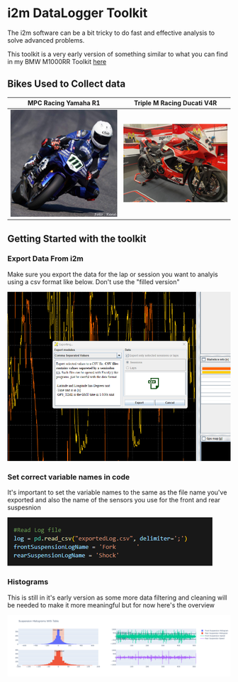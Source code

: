 # i2m DataLogger Toolkit

The i2m software can be a bit tricky to do fast and effective analysis to solve advanced problems.

This toolkit is a very early version of something similar to what you can find in my BMW M1000RR Toolkit [here](https://github.com/martycochrane/BMW-M1000RR-Electronics-Analytics)

## Bikes Used to Collect data

|MPC Racing Yamaha R1           |Triple M Racing Ducati V4R     |
|-------------------------------|-------------------------------|
| ![Yamaha](/img/yamaha.JPG) | ![Ducati](/img/ducati.jpg) |


## Getting Started with the toolkit

### Export Data From i2m

Make sure you export the data for the lap or session you want to analyis using a csv format like below. Don't use the "filled version"

![Export Data](/img/export.png) 

### Set correct variable names in code

It's important to set the variable names to the same as the file name you've exported and also the name of the sensors you use for the front and rear suspesnion

![Variable Names](/img/variableNames.png) 

### Histograms

This is still in it's early version as some more data filtering and cleaning will be needed to make it more meaningful but for now here's the overview

![Histograms](/img/histogram.png) 